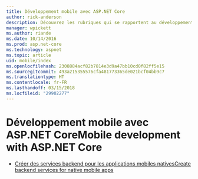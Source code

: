 ```yaml
---
title: Développement mobile avec ASP.NET Core
author: rick-anderson
description: Découvrez les rubriques qui se rapportent au développement mobile avec ASP.NET Core.
manager: wpickett
ms.author: riande
ms.date: 10/14/2016
ms.prod: asp.net-core
ms.technology: aspnet
ms.topic: article
uid: mobile/index
ms.openlocfilehash: 2308884acf82b7814e3d9a47bb10cd0f82ff5e15
ms.sourcegitcommit: 493a215355576cfa481773365de021bcf04bb9c7
ms.translationtype: HT
ms.contentlocale: fr-FR
ms.lasthandoff: 03/15/2018
ms.locfileid: "29902277"
---
```

# <a name="mobile-development-with-aspnet-core"></a><span data-ttu-id="5ec26-103">Développement mobile avec ASP.NET Core</span><span class="sxs-lookup"><span data-stu-id="5ec26-103">Mobile development with ASP.NET Core</span></span>

*   [<span data-ttu-id="5ec26-104">Créer des services backend pour les applications mobiles natives</span><span class="sxs-lookup"><span data-stu-id="5ec26-104">Create backend services for native mobile apps</span></span>](native-mobile-backend.md)
